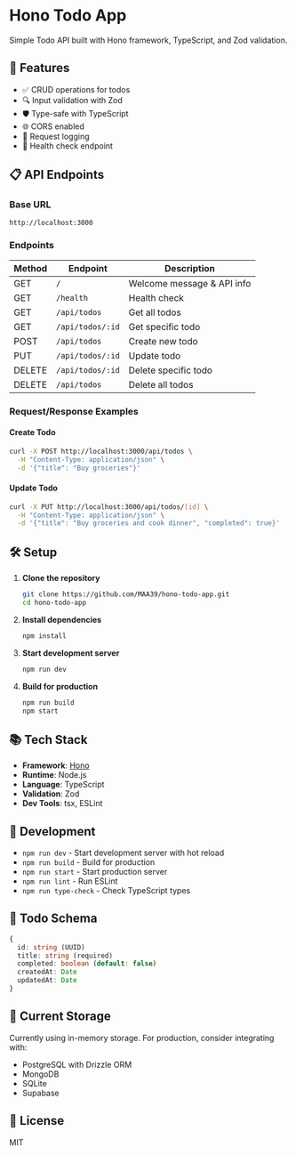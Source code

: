 # Hono Todo App

Simple Todo API built with Hono framework, TypeScript, and Zod validation.

## 🚀 Features

- ✅ CRUD operations for todos
- 🔍 Input validation with Zod
- 🛡️ Type-safe with TypeScript
- 🌐 CORS enabled
- 📝 Request logging
- 🏥 Health check endpoint

## 📋 API Endpoints

### Base URL
```
http://localhost:3000
```

### Endpoints

| Method | Endpoint | Description |
|--------|----------|-------------|
| GET | `/` | Welcome message & API info |
| GET | `/health` | Health check |
| GET | `/api/todos` | Get all todos |
| GET | `/api/todos/:id` | Get specific todo |
| POST | `/api/todos` | Create new todo |
| PUT | `/api/todos/:id` | Update todo |
| DELETE | `/api/todos/:id` | Delete specific todo |
| DELETE | `/api/todos` | Delete all todos |

### Request/Response Examples

#### Create Todo
```bash
curl -X POST http://localhost:3000/api/todos \
  -H "Content-Type: application/json" \
  -d '{"title": "Buy groceries"}'
```

#### Update Todo
```bash
curl -X PUT http://localhost:3000/api/todos/[id] \
  -H "Content-Type: application/json" \
  -d '{"title": "Buy groceries and cook dinner", "completed": true}'
```

## 🛠️ Setup

1. **Clone the repository**
   ```bash
   git clone https://github.com/MAA39/hono-todo-app.git
   cd hono-todo-app
   ```

2. **Install dependencies**
   ```bash
   npm install
   ```

3. **Start development server**
   ```bash
   npm run dev
   ```

4. **Build for production**
   ```bash
   npm run build
   npm start
   ```

## 📚 Tech Stack

- **Framework**: [Hono](https://hono.dev/)
- **Runtime**: Node.js
- **Language**: TypeScript
- **Validation**: Zod
- **Dev Tools**: tsx, ESLint

## 🔧 Development

- `npm run dev` - Start development server with hot reload
- `npm run build` - Build for production
- `npm run start` - Start production server
- `npm run lint` - Run ESLint
- `npm run type-check` - Check TypeScript types

## 📝 Todo Schema

```typescript
{
  id: string (UUID)
  title: string (required)
  completed: boolean (default: false)
  createdAt: Date
  updatedAt: Date
}
```

## 🔄 Current Storage

Currently using in-memory storage. For production, consider integrating with:
- PostgreSQL with Drizzle ORM
- MongoDB
- SQLite
- Supabase

## 📖 License

MIT